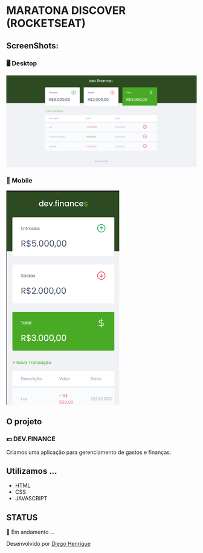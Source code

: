 # MARATONA DISCOVER (ROCKETSEAT)

## ScreenShots:
### 🖥️ Desktop
<img src="./assets/screen/screenshot_desktop.png">

### 📱 Mobile
<img src="./assets/screen/screenshot_mobile.png">


## O projeto
### 💵 DEV.FINANCE
<p>Criamos uma aplicação para gerenciamento de gastos e finanças.</p>

## Utilizamos ...

- HTML
- CSS
- JAVASCRIPT

## STATUS
<p>🚧 Em andamento ...</p>
Desenvolvido por <a href="https://www.linkedin.com/in/diego-henrique-reports/">Diego Henrique </a>

